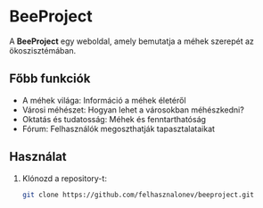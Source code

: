 # BeeProject 
A **BeeProject** egy weboldal, amely bemutatja a méhek szerepét az ökoszisztémában.

## Főbb funkciók
- A méhek világa: Információ a méhek életéről
- Városi méhészet: Hogyan lehet a városokban méhészkedni?
- Oktatás és tudatosság: Méhek és fenntarthatóság
- Fórum: Felhasználók megoszthatják tapasztalataikat

## Használat
1. Klónozd a repository-t:
   ```bash
   git clone https://github.com/felhasznalonev/beeproject.git